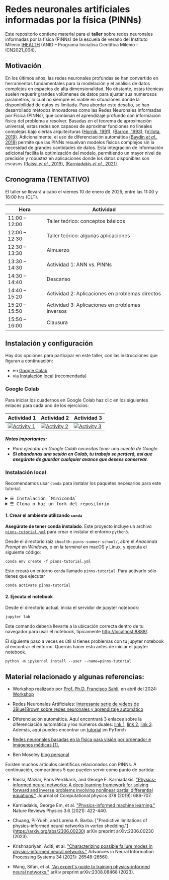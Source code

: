 # Redes neuronales artificiales informadas por la física​ (PINNs)

Este repositorio contiene material para el **taller** sobre redes neuronales informadas por la física (PINNs) de la escuela de verano del Instituto Milenio [IHEALTH](https://i-health.cl/) (ANID – Programa Iniciativa Científica Milenio – ICN2021_004).  

## Motivación

En los últimos años, las redes neuronales profundas se han convertido en herramientas fundamentales para la modelación y el análisis de datos complejos en espacios de alta dimensionalidad. No obstante, estas técnicas suelen requerir grandes volúmenes de datos para ajustar sus numerosos parámetros, lo cual no siempre es viable en situaciones donde la disponibilidad de datos es limitada. Para abordar este desafío, se han desarrollado métodos innovadores como las Redes Neuronales Informadas por Física (PINNs), que combinan el aprendizaje profundo con información física del problema a resolver. Basadas en el teorema de aproximación universal, estas redes son capaces de aproximar funciones no lineales complejas bajo ciertas arquitecturas [(Hornik, 1991)](https://www.sciencedirect.com/science/article/pii/089360809190009T?via%3Dihub), [(Barron, 1993)](https://ieeexplore.ieee.org/document/256500), [(Villota, 2019)](https://investigacion.unirioja.es/documentos/5fbf7e47299952682503c2fa/). Adicionalmente, el uso de diferenciación automática [(Baydin *et al.*, 2018)](https://arxiv.org/abs/1502.05767) permite que las PINNs resuelvan modelos físicos complejos sin la necesidad de grandes cantidades de datos. Esta integración de información adicional facilita la optimización del modelo, permitiendo un mayor nivel de precisión y robustez en aplicaciones donde los datos disponibles son escasos [(Raissi *et al.*, 2019)](https://www.sciencedirect.com/science/article/pii/S0021999118307125), [(Karniadakis *et al.*, 2021)](https://www.nature.com/articles/s42254-021-00314-5).

## Cronograma (TENTATIVO)
El taller se llevará a cabo el viernes 10 de enero de 2025, entre las 11:00 y 16:00 hrs (CLT).

<center>

| Hora          | Actividad | 
| ------------- | --------- | 
| 11:00 – 12:00 | Taller teórico: conceptos básicos | 
| 12:00 – 12:30 | Taller teórico: algunas aplicaciones |
| 12:30 – 13:30 | Almuerzo |
| 13:30 – 14:30 | Actividad 1: ANN vs. PINNs | 
| 14:30 – 14:40 | Descanso | 
| 14:40 – 15:20 | Actividad 2: Aplicaciones en problemas directos |
| 15:20 – 15:50 | Actividad 3: Aplicaciones en problemas inversos |
| 15:50 – 16:00 | Clausura |
</center>


## Instalación y configuración
Hay dos opciones para participar en este taller, con las instrucciones que figuran a continuación:

 - en [Google Colab](#google-colab)
 - via [Instalación local](#Instalación-local) (recomendada)

### Google Colab
Para iniciar los cuadernos en Google Colab haz clic en los siguientes enlaces para cada uno de los ejercicios:

<center>

|Actividad 1 | Actividad 2 | Actividad 3 |
|------------|-------------|-------------|
|[![Activity 1](https://colab.research.google.com/assets/colab-badge.svg)](https://colab.research.google.com/github/dortiz5/ihealth-pinns-summer-school/blob/main/notebooks/activity-1.ipynb?authuser=2)|[![Activity 2](https://colab.research.google.com/assets/colab-badge.svg)](https://colab.research.google.com/github/dortiz5/ihealth-pinns-summer-school/blob/main/notebooks/activity-2.ipynb?authuser=2)|[![Activity 3](https://colab.research.google.com/assets/colab-badge.svg)](https://colab.research.google.com/github/dortiz5/ihealth-pinns-summer-school/blob/main/notebooks/activity-3.ipynb?authuser=2)
</center>

_**Notas importantes:**_
* _Para ejecutar en Google Colab necesitas tener una cuenta de Google._
* _**Si abandonas una sesión en Colab, tu trabajo se perderá, así que asegúrate de guardar cualquier avance que desees conservar.**_


### Instalación local
Recomendamos usar ``conda`` para instalar los paquetes necesarios para
este tutorial.

<details>
<summary> <samp>&#9776;  Instalación `Miniconda`</samp></summary>
 
Instalar conda es fácil y funciona en *Windows, macOS y Linux*. Solo tienes que seguir las [instrucciones](https://docs.anaconda.com/free/miniconda/miniconda-install/) en el sitio web. **¡Asegúrate de probar tu instalación!**

</details>


<details>
<summary> <samp>&#9776;  Clona o haz un fork del repositorio</samp></summary>
Dirígete al directorio donde deseas instalar este repositorio en tu sistema y clónalo vía https ejecutando:
 
```
git clone https://github.com/dortiz5/ihealth-pinns-summer-school.git
```

Esto creará un directorio `ihealth-pinns-summer-school/` con el contenido de este repositorio.  

Ten en cuenta que si tienes una cuenta de GitHub y deseas guardar tu trabajo, te recomendamos [hacer un fork del repositorio](https://github.com/dortiz5/ihealth-pinns-summer-school/fork) y clonar tu fork. Esto te permitirá enviar tus cambios y progresos de vuelta a tu fork para futuras referencias.
</details>


#### 1. Crear el ambiente utilizando `conda`
**Asegúrate de tener conda instalado**. Este proyecto incluye un archivo [`pinns-tutorial.yml`](pinns-tutorial.yml) para crear e instalar el entorno `python3`.

Desde el directorio raíz `ihealth-pinns-summer-school/`, abre el *Anaconda Prompt* en _Windows_, o en la *terminal* en macOS y Linux, y ejecuta el siguiente código:

```console
conda env create -f pinns-tutorial.yml
```

Esto creará un entorno `conda` llamado `pinns-tutorial`. Para activarlo sólo tienes que ejecutar

```console
conda activate pinns-tutorial
```

#### 2. Ejecuta el notebook

Desde el directorio actual, inicia el servidor de jupyter notebook:
```
jupyter lab
```

Este comando debería llevarte a la ubicación correcta dentro de tu navegador para usar el notebook, típicamente [http://localhost:8888/](http://localhost:8888/).

El siguiente paso a veces es útil si tienes problemas con tu jupyter notebook al encontrar el entorno. Querrás hacer esto antes de iniciar el jupyter notebook.

```
python -m ipykernel install --user --name=pinns-tutorial
```


## Material relacionado y algunas referencias:

- Workshop realizado por [Prof. Ph.D. Francisco Sahli](https://fsahli.github.io/), en abril del 2024: [Workshop](https://fsahli.github.io/PINN-notes/)

- Redes Neuronales Artificiales: [Interesante serie de vídeos de 3Blue1Brown sobre redes neuronales y aprendizaje automático](https://www.3blue1brown.com/topics/neural-networks)

- Diferenciación automática. Aquí encontrará 3 enlaces sobre la diferenciación automática y los números duales: [link 1](https://thenumb.at/Autodiff/), [link 2](https://blog.demofox.org/2014/12/30/dual-numbers-automatic-differentiation/), [link 3](https://en.wikipedia.org/wiki/Dual_number). Además, aquí puedes encontrar un  [tutorial](https://pytorch.org/tutorials/beginner/blitz/autograd_tutorial.html#a-gentle-introduction-to-torch-autograd) en PyTorch

- [Redes neuronales basadas en la física para visión por ordenador e imágenes médicas [1].](https://collab.dvb.bayern/display/TUMdlma/Physics+Informed+Neural+Network+for+Computer+Vision+and+Medical+Imaging)

- Ben Moseley [blog personal](https://benmoseley.blog/)


Existen muchos artículos científicos relacionados con PINNs. A continuación,
compartimos 5 que pueden servir como punto de partida:

- Raissi, Maziar, Paris Perdikaris, and George E. Karniadakis.
  ["Physics-informed neural networks: A deep learning framework for solving
  forward and inverse problems involving nonlinear partial differential
  equations."](https://www.sciencedirect.com/science/article/pii/S0021999118307125)
  Journal of Computational physics 378 (2019): 686-707.

- Karniadakis, George Em, et al.
  ["Physics-informed machine learning."](https://doi.org/10.1038/s42254-021-00314-5)
  Nature Reviews Physics 3.6 (2021): 422-440.

- Chuang, Pi-Yueh, and Lorena A. Barba.
  ["Predictive limitations of physics-informed neural networks in vortex shedding."]
  (https://arxiv.org/abs/2306.00230) arXiv preprint arXiv:2306.00230 (2023).

- Krishnapriyan, Aditi, et al. ["Characterizing possible failure modes
  in physics-informed neural networks."](https://arxiv.org/abs/2109.01050)
  Advances in Neural Information Processing Systems 34 (2021): 26548-26560.

- Wang, Sifan, et al. ["An expert's guide to training physics-informed neural networks."]() arXiv preprint arXiv:2308.08468 (2023).